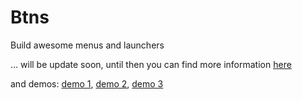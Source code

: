 Btns
====

Build awesome menus and launchers


… will be update soon, until then you can find more information [here](http://www.orilivni.com/2014/01/pie-and-awesome-menus/)

and demos: [demo 1](http://uploads.orilivni.com/btns/demo-1.html), [demo 2](http://uploads.orilivni.com/btns/demo-2.html), [demo 3](http://uploads.orilivni.com/btns/demo-3.html)